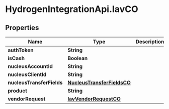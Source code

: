 # HydrogenIntegrationApi.IavCO

## Properties
Name | Type | Description | Notes
------------ | ------------- | ------------- | -------------
**authToken** | **String** |  | [optional] 
**isCash** | **Boolean** |  | [optional] 
**nucleusAccountId** | **String** |  | [optional] 
**nucleusClientId** | **String** |  | [optional] 
**nucleusTransferFields** | [**NucleusTransferFieldsCO**](NucleusTransferFieldsCO.md) |  | [optional] 
**product** | **String** |  | [optional] 
**vendorRequest** | [**IavVendorRequestCO**](IavVendorRequestCO.md) |  | [optional] 


